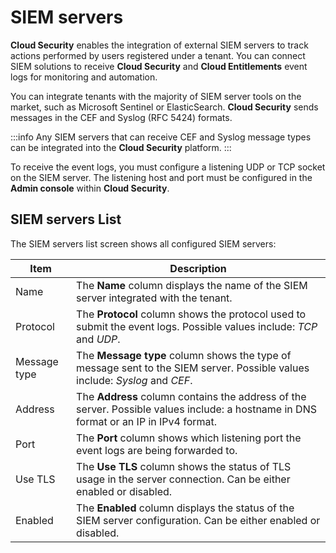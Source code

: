# SIEM servers

**Cloud Security** enables the integration of external SIEM servers to track actions performed by users registered under a tenant. You can connect SIEM solutions to receive **Cloud Security** and **Cloud Entitlements** event logs for monitoring and automation.

You can integrate tenants with the majority of SIEM server tools on the market, such as Microsoft Sentinel or ElasticSearch. **Cloud Security** sends messages in the CEF and Syslog (RFC 5424) formats.

:::info
Any SIEM servers that can receive CEF and Syslog message types can be integrated into the **Cloud Security** platform.
:::

To receive the event logs, you must configure a listening UDP or TCP socket on the SIEM server. The listening host and port must be configured in the **Admin console** within **Cloud Security**.

## SIEM servers List

The SIEM servers list screen shows all configured SIEM servers:

| Item | Description |
| --- | --- |
| Name | The **Name** column displays the name of the SIEM server integrated with the tenant. |
| Protocol | The **Protocol** column shows the protocol used to submit the event logs. Possible values include: *TCP* and *UDP*. |
| Message type | The **Message type** column shows the type of message sent to the SIEM server. Possible values include: *Syslog* and *CEF*. |
| Address | The **Address** column contains the address of the server. Possible values include: a hostname in DNS format or an IP in IPv4 format. |
| Port | The **Port** column shows which listening port the event logs are being forwarded to. |
| Use TLS | The **Use TLS** column shows the status of TLS usage in the server connection. Can be either enabled or disabled. |
| Enabled | The **Enabled** column displays the status of the SIEM server configuration. Can be either enabled or disabled. |
